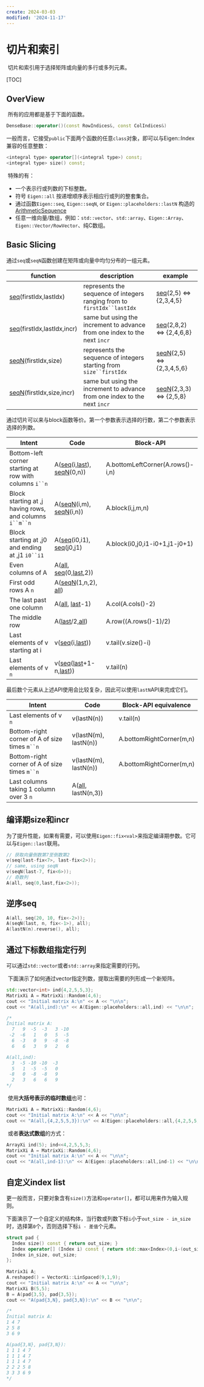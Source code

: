 ```yaml
---
create: 2024-03-03
modified: '2024-11-17'
---
```


# 切片和索引

​	切片和索引用于选择矩阵或向量的多行或多列元素。

[TOC]

## OverView

​	所有的应用都是基于下面的函数。

```C++
DenseBase::operator()(const RowIndices&, const ColIndices&)
```

​	一般而言，它接受`public`下面两个函数的任意`class`对象，即可以与Eigen::Index兼容的任意整数：

```C++
<integral type> operator[](<integral type>) const;
<integral type> size() const;
```

​	特殊的有：

* 一个表示行或列数的下标整数。
* 符号 `Eigen::all` 按递增顺序表示相应行或列的整套集合。
* 通过函数`Eigen::seq`, `Eigen::seqN`, or `Eigen::placeholders::lastN` 构造的 [ArithmeticSequence](https://eigen.tuxfamily.org/dox/classEigen_1_1ArithmeticSequence.html)
* 任意一维向量/数组，例如：`std::vector`、`std::array`、`Eigen::Array`、`Eigen::Vector/RowVector`、纯C数组。

## Basic Slicing

​	通过`seq`或`seqN`函数创建在矩阵或向量中均匀分布的一组元素。

| function                                                     | description                                                  | example                                                      |
| ------------------------------------------------------------ | ------------------------------------------------------------ | ------------------------------------------------------------ |
| [seq](https://eigen.tuxfamily.org/dox/namespaceEigen.html#a0c04400203ca9b414e13c9c721399969)(firstIdx,lastIdx) | represents the sequence of integers ranging from to `firstIdx``lastIdx` | [seq](https://eigen.tuxfamily.org/dox/namespaceEigen.html#a0c04400203ca9b414e13c9c721399969)(2,5) <=> {2,3,4,5} |
| [seq](https://eigen.tuxfamily.org/dox/namespaceEigen.html#a0c04400203ca9b414e13c9c721399969)(firstIdx,lastIdx,incr) | same but using the increment to advance from one index to the next `incr` | [seq](https://eigen.tuxfamily.org/dox/namespaceEigen.html#a0c04400203ca9b414e13c9c721399969)(2,8,2) <=> {2,4,6,8} |
| [seqN](https://eigen.tuxfamily.org/dox/namespaceEigen.html#a3a3c346d2a61d1e8e86e6fb4cf57fbda)(firstIdx,size) | represents the sequence of integers starting from `size``firstIdx` | [seqN](https://eigen.tuxfamily.org/dox/namespaceEigen.html#a3a3c346d2a61d1e8e86e6fb4cf57fbda)(2,5) <=> {2,3,4,5,6} |
| [seqN](https://eigen.tuxfamily.org/dox/namespaceEigen.html#a3a3c346d2a61d1e8e86e6fb4cf57fbda)(firstIdx,size,incr) | same but using the increment to advance from one index to the next `incr` | [seqN](https://eigen.tuxfamily.org/dox/namespaceEigen.html#a3a3c346d2a61d1e8e86e6fb4cf57fbda)(2,3,3) <=> {2,5,8} |

​	通过切片可以来与block函数等价。第一个参数表示选择的行数，第二个参数表示选择的列数。

| Intent                                                  | Code                                                         | Block-API                        |
| ------------------------------------------------------- | ------------------------------------------------------------ | -------------------------------- |
| Bottom-left corner starting at row with columns `i``n`  | A([seq](https://eigen.tuxfamily.org/dox/namespaceEigen.html#a0c04400203ca9b414e13c9c721399969)(i,[last](https://eigen.tuxfamily.org/dox/group__Core__Module.html#ga66661a473fe06e47e3fd5c591b6ffe8d)), [seqN](https://eigen.tuxfamily.org/dox/namespaceEigen.html#a3a3c346d2a61d1e8e86e6fb4cf57fbda)(0,n)) | A.bottomLeftCorner(A.rows()-i,n) |
| Block starting at ,j having rows, and columns `i``m``n` | A([seqN](https://eigen.tuxfamily.org/dox/namespaceEigen.html#a3a3c346d2a61d1e8e86e6fb4cf57fbda)(i,m), [seqN](https://eigen.tuxfamily.org/dox/namespaceEigen.html#a3a3c346d2a61d1e8e86e6fb4cf57fbda)(i,n)) | A.block(i,j,m,n)                 |
| Block starting at ,j0 and ending at ,j1 `i0``i1`        | A([seq](https://eigen.tuxfamily.org/dox/namespaceEigen.html#a0c04400203ca9b414e13c9c721399969)(i0,i1), [seq](https://eigen.tuxfamily.org/dox/namespaceEigen.html#a0c04400203ca9b414e13c9c721399969)(j0,j1) | A.block(i0,j0,i1-i0+1,j1-j0+1)   |
| Even columns of A                                       | A([all](https://eigen.tuxfamily.org/dox/group__Core__Module.html#ga4abe6022fbef6cda264ef2947a2be1a9), [seq](https://eigen.tuxfamily.org/dox/namespaceEigen.html#a0c04400203ca9b414e13c9c721399969)(0,[last](https://eigen.tuxfamily.org/dox/group__Core__Module.html#ga66661a473fe06e47e3fd5c591b6ffe8d),2)) |                                  |
| First odd rows A `n`                                    | A([seqN](https://eigen.tuxfamily.org/dox/namespaceEigen.html#a3a3c346d2a61d1e8e86e6fb4cf57fbda)(1,n,2), [all](https://eigen.tuxfamily.org/dox/group__Core__Module.html#ga4abe6022fbef6cda264ef2947a2be1a9)) |                                  |
| The last past one column                                | A([all](https://eigen.tuxfamily.org/dox/group__Core__Module.html#ga4abe6022fbef6cda264ef2947a2be1a9), [last](https://eigen.tuxfamily.org/dox/group__Core__Module.html#ga66661a473fe06e47e3fd5c591b6ffe8d)-1) | A.col(A.cols()-2)                |
| The middle row                                          | A([last](https://eigen.tuxfamily.org/dox/group__Core__Module.html#ga66661a473fe06e47e3fd5c591b6ffe8d)/2,[all](https://eigen.tuxfamily.org/dox/group__Core__Module.html#ga4abe6022fbef6cda264ef2947a2be1a9)) | A.row((A.rows()-1)/2)            |
| Last elements of v starting at i                        | v([seq](https://eigen.tuxfamily.org/dox/namespaceEigen.html#a0c04400203ca9b414e13c9c721399969)(i,[last](https://eigen.tuxfamily.org/dox/group__Core__Module.html#ga66661a473fe06e47e3fd5c591b6ffe8d))) | v.tail(v.size()-i)               |
| Last elements of v `n`                                  | v([seq](https://eigen.tuxfamily.org/dox/namespaceEigen.html#a0c04400203ca9b414e13c9c721399969)([last](https://eigen.tuxfamily.org/dox/group__Core__Module.html#ga66661a473fe06e47e3fd5c591b6ffe8d)+1-n,[last](https://eigen.tuxfamily.org/dox/group__Core__Module.html#ga66661a473fe06e47e3fd5c591b6ffe8d))) | v.tail(n)                        |

​	最后数个元素从上述API使用会比较复杂，因此可以使用`lastN`API来完成它们。

| Intent                                        | Code                                                         | Block-API equivalence    |
| --------------------------------------------- | ------------------------------------------------------------ | ------------------------ |
| Last elements of v `n`                        | v(lastN(n))                                                  | v.tail(n)                |
| Bottom-right corner of A of size times `m``n` | v(lastN(m), lastN(n))                                        | A.bottomRightCorner(m,n) |
| Bottom-right corner of A of size times `m``n` | v(lastN(m), lastN(n))                                        | A.bottomRightCorner(m,n) |
| Last columns taking 1 column over 3 `n`       | A([all](https://eigen.tuxfamily.org/dox/group__Core__Module.html#ga4abe6022fbef6cda264ef2947a2be1a9), lastN(n,3)) |                          |

## 编译期size和incr

​	为了提升性能，如果有需要，可以使用`Eigen::fix<val>`来指定编译期参数。它可以与`Eigen::last`联用。

```c++
// 获取向量倒数第7至倒数第2
v(seq(last-fix<7>, last-fix<2>));
// same, using seqN
v(seqN(last-7, fix<6>));
// 奇数列
A(all, seq(0,last,fix<2>));
```

## 逆序seq

```C++
A(all, seq(20, 10, fix<-2>));
A(seqN(last, n, fix<-1>), all);
A(lastN(n).reverse(), all);
```

## 通过下标数组指定行列

​	可以通过`std::vector`或者`std::array`来指定需要的行列。

​	下面演示了如何通过vector指定列数，提取出需要的列形成一个新矩阵。

```C++
std::vector<int> ind{4,2,5,5,3};
MatrixXi A = MatrixXi::Random(4,6);
cout << "Initial matrix A:\n" << A << "\n\n";
cout << "A(all,ind):\n" << A(Eigen::placeholders::all,ind) << "\n\n";

/*
Initial matrix A:
  7   9  -5  -3   3 -10
 -2  -6   1   0   5  -5
  6  -3   0   9  -8  -8
  6   6   3   9   2   6

A(all,ind):
  3  -5 -10 -10  -3
  5   1  -5  -5   0
 -8   0  -8  -8   9
  2   3   6   6   9
*/
```

​	使用**大括号表示的临时数组**也可：

```C++
MatrixXi A = MatrixXi::Random(4,6);
cout << "Initial matrix A:\n" << A << "\n\n";
cout << "A(all,{4,2,5,5,3}):\n" << A(Eigen::placeholders::all,{4,2,5,5,3}) << "\n\n";
```

​	或者**表达式数组**的方式：

```C++
ArrayXi ind(5); ind<<4,2,5,5,3;
MatrixXi A = MatrixXi::Random(4,6);
cout << "Initial matrix A:\n" << A << "\n\n";
cout << "A(all,ind-1):\n" << A(Eigen::placeholders::all,ind-1) << "\n\n";
```

## 自定义index list

​	更一般而言，只要对象含有`size()`方法和`operator[]`，都可以用来作为输入规则。

​	下面演示了一个自定义的结构体，当行数或列数下标`i`小于`out_size - in_size`时，选择第`0`个，否则选择下标`i - 差值`个元素。

```C++
struct pad {
  Index size() const { return out_size; }
  Index operator[] (Index i) const { return std::max<Index>(0,i-(out_size-in_size)); }
  Index in_size, out_size;
};
 
Matrix3i A;
A.reshaped() = VectorXi::LinSpaced(9,1,9);
cout << "Initial matrix A:\n" << A << "\n\n";
MatrixXi B(5,5);
B = A(pad{3,5}, pad{3,5});
cout << "A(pad{3,N}, pad{3,N}):\n" << B << "\n\n";

/*
Initial matrix A:
1 4 7
2 5 8
3 6 9

A(pad{3,N}, pad{3,N}):
1 1 1 4 7
1 1 1 4 7
1 1 1 4 7
2 2 2 5 8
3 3 3 6 9
*/
```